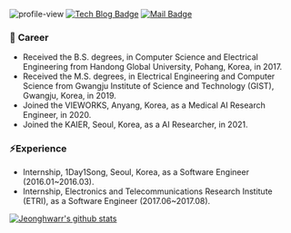 ![profile-view](https://komarev.com/ghpvc/?username=jeongHwarr)
[![Tech Blog Badge](http://img.shields.io/badge/-Tech%20blog-black?style=flat&logo=github&link=https://zzsza.github.io/)](https://jeonghwarr.github.io/)
[![Mail Badge](https://img.shields.io/badge/Mail-d14836?style=flat&logo=invoice-ninja&logoColor=white&link=mailto:green2368@naver.com)](mailto:green2368@naver.com)


### 🔭 <b>Career</b>
- Received the B.S. degrees, in Computer Science and Electrical Engineering from Handong Global University, Pohang, Korea, in 2017.
- Received the M.S. degrees, in Electrical Engineering and Computer Science from Gwangju Institute of Science and Technology (GIST), Gwangju, Korea, in 2019.
- Joined the VIEWORKS, Anyang, Korea, as a Medical AI Research Engineer, in 2020.
- Joined the KAIER, Seoul, Korea, as a AI Researcher, in 2021.

### ⚡<b>Experience</b>
- Internship, 1Day1Song, Seoul, Korea, as a Software Engineer (2016.01~2016.03).
- Internship, Electronics and Telecommunications Research Institute (ETRI), as a Software Engineer (2017.06~2017.08).


 [![Jeonghwarr's github stats](https://github-readme-stats-jeonghwarr.vercel.app/api?username=jeongHwarr)](https://github.com/jeongHwarr/github-readme-stats)
<!--
**jeonghwaYoo/jeonghwaYoo** is a ✨ _special_ ✨ repository because its `README.md` (this file) appears on your GitHub profile.

Here are some ideas to get you started:

- 🔭 I’m currently working on ...
- 🌱 I’m currently learning ...
- 👯 I’m looking to collaborate on ...
- 🤔 I’m looking for help with ...
- 💬 Ask me about ...
- 📫 How to reach me: ...
- 😄 Pronouns: ...
- ⚡ Fun fact: ...
 <div align=center>
	
[![Hits](https://hits.seeyoufarm.com/api/count/incr/badge.svg?url=https%3A%2F%2Fgithub.com%2FjeonghwaYoo&count_bg=%231A6DE5&title_bg=%23555555&icon=&icon_color=%23BCA9A9&title=hits&edge_flat=false)](https://hits.seeyoufarm.com)
	
 </div>
-->
